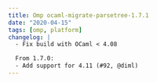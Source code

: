 ```yaml
---
title: Omp ocaml-migrate-parsetree-1.7.1
date: "2020-04-15"
tags: [omp, platform]
changelog: |
  - Fix build with OCaml < 4.08

  From 1.7.0:
  - Add support for 4.11 (#92, @diml)
---
```


